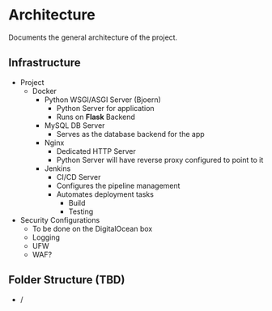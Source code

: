 # Architecture
Documents the general architecture of the project.

## Infrastructure
- Project
  - Docker
    - Python WSGI/ASGI Server (Bjoern)
      - Python Server for application
      - Runs on **Flask** Backend
    - MySQL DB Server
      - Serves as the database backend for the app
    - Nginx
      - Dedicated HTTP Server
      - Python Server will have reverse proxy configured to point to it
    - Jenkins
      - CI/CD Server
      - Configures the pipeline management
      - Automates deployment tasks
        - Build
        - Testing
- Security Configurations
  - To be done on the DigitalOcean box
  - Logging
  - UFW
  - WAF?

## Folder Structure (TBD)
- /

